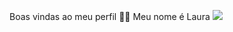 Boas vindas ao meu perfil 💙💙
Meu nome é Laura
![](https://br.pinterest.com/pin/240098223870990413/)
